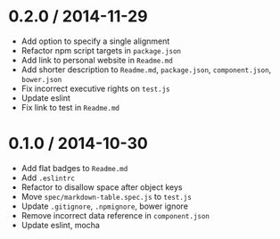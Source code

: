 
0.2.0 / 2014-11-29
==================

 * Add option to specify a single alignment
 * Refactor npm script targets in `package.json`
 * Add link to personal website in `Readme.md`
 * Add shorter description to `Readme.md`, `package.json`, `component.json`, `bower.json`
 * Fix incorrect executive rights on `test.js`
 * Update eslint
 * Fix link to test in `Readme.md`

0.1.0 / 2014-10-30
==================

 * Add flat badges to `Readme.md`
 * Add `.eslintrc`
 * Refactor to disallow space after object keys
 * Move `spec/markdown-table.spec.js` to `test.js`
 * Update `.gitignore`, `.npmignore`, bower ignore
 * Remove incorrect data reference in `component.json`
 * Update eslint, mocha

